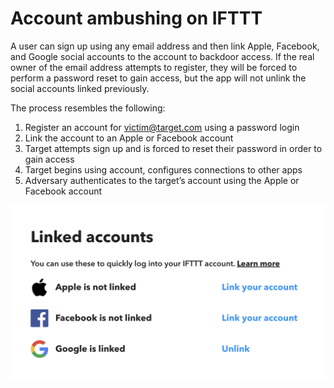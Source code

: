 # Account ambushing on IFTTT

A user can sign up using any email address and then link Apple, Facebook, and Google social accounts to the account to backdoor access. If the real owner of the email address attempts to register, they will be forced to perform a password reset to gain access, but the app will not unlink the social accounts linked previously.

The process resembles the following:
1. Register an account for victim@target.com using a password login
1. Link the account to an Apple or Facebook account
1. Target attempts sign up and is forced to reset their password in order to gain access
1. Target begins using account, configures connections to other apps
1. Adversary authenticates to the target’s account using the Apple or Facebook account

![screenshot](ifttt.png)
